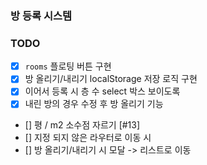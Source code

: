 ### 방 등록 시스템

### TODO

- [X] `rooms` 플로팅 버튼 구현
- [X] 방 올리기/내리기 localStorage 저장 로직 구현
- [X] 이어서 등록 시 층 수 select 박스 보이도록
- [X] 내린 방의 경우 수정 후 방 올리기 기능
- [] 평 / m2 소수점 자르기 [#13]
- [] 지정 되지 않은 라우터로 이동 시
- [] 방 올리기/내리기 시 모달 -> 리스트로 이동
